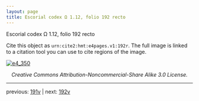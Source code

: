 ```yaml
---
layout: page
title: Escorial codex Ω 1.12, folio 192 recto
---
```


Escorial codex Ω 1.12, folio 192 recto

Cite this object as `urn:cite2:hmt:e4pages.v1:192r`.  The full image is linked to a citation tool you can use to cite regions of the image.

[![e4_350](http://www.homermultitext.org/iipsrv?IIIF=/project/homer/pyramidal/deepzoom/hmt/e4img/2017a/e4_350.tif/full/800,/0/default.jpg)](http://www.homermultitext.org/ict2/?urn=urn:cite2:hmt:e4img.2017a:e4_350) 

<p style="text-align: center; font-style: italic;">Creative Commons Attribution-Noncommercial-Share Alike 3.0 License.</p>

---

previous: [191v](../191v/) | next: [192v](../192v/)